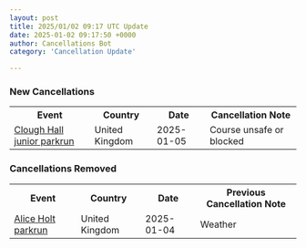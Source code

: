 ```yaml
---
layout: post
title: 2025/01/02 09:17 UTC Update
date: 2025-01-02 09:17:50 +0000
author: Cancellations Bot
category: 'Cancellation Update'

---
```


<h3>New Cancellations</h3>
<div class='hscrollable'>
<table style='width: 100%'>
    <tr>
        <th>Event</th>
        <th>Country</th>
        <th>Date</th>
        <th>Cancellation Note</th>
    </tr>
    <tr>
        <td><a href="https://www.parkrun.org.uk/cloughhall-juniors">Clough Hall junior parkrun</a></td>
        <td>United Kingdom</td>
        <td>2025-01-05</td>
        <td>Course unsafe or blocked</td>
    </tr>
</table>
</div>
<h3>Cancellations Removed</h3>
<div class='hscrollable'>
<table style='width: 100%'>
    <tr>
        <th>Event</th>
        <th>Country</th>
        <th>Date</th>
        <th>Previous Cancellation Note</th>
    </tr>
    <tr>
        <td><a href="https://www.parkrun.org.uk/aliceholt">Alice Holt parkrun</a></td>
        <td>United Kingdom</td>
        <td>2025-01-04</td>
        <td>Weather</td>
    </tr>
</table>
</div>

